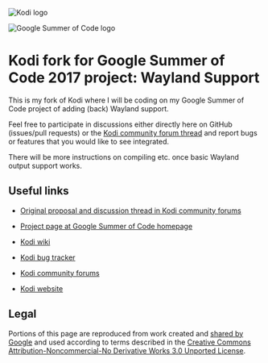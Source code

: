 ![Kodi logo](https://raw.githubusercontent.com/xbmc/xbmc-forum/master/xbmc/images/logo-sbs-black.png)

![Google Summer of Code logo](https://developers.google.com/open-source/gsoc/resources/downloads/GSoC-logo-horizontal-200.png)

# Kodi fork for Google Summer of Code 2017 project: Wayland Support

This is my fork of Kodi where I will be coding on my Google Summer of Code project of adding (back) Wayland support.

Feel free to participate in discussions either directly here on GitHub (issues/pull requests) or the [Kodi community forum thread](http://forum.kodi.tv/showthread.php?tid=309254&pid=2552143#pid2552143) and report bugs or features that you would like to see integrated.

There will be more instructions on compiling etc. once basic Wayland output support works.

## Useful links

* [Original proposal and discussion thread in Kodi community forums](http://forum.kodi.tv/showthread.php?tid=309254&pid=2552143#pid2552143)
* [Project page at Google Summer of Code homepage](https://summerofcode.withgoogle.com/projects/#4913542374359040)

* [Kodi wiki](http://kodi.wiki/)
* [Kodi bug tracker](http://trac.kodi.tv)
* [Kodi community forums](http://forum.kodi.tv/)
* [Kodi website](http://kodi.tv)

## Legal

Portions of this page are reproduced from work created and [shared by Google](https://developers.google.com/readme/policies/) and used according to terms described in the [Creative Commons Attribution-Noncommercial-No Derivative Works 3.0 Unported License](http://creativecommons.org/licenses/by-nc-nd/3.0/).
